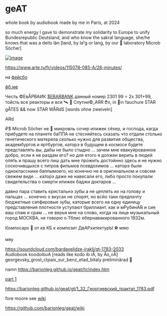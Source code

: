 # geAT

whole book by audiobook made by me in Paris, at 2024

so much energy I gave to demonstrate my solidarity to Europe to unify Bundesrepublic Deutsland, and who know the sakral language, she/he knows that was a deits län [land, by laჼg or lang, by our 🔬 laboratory Microb Söcher]

[![image](https://github.com/barionleg/geat/assets/102619282/131ac958-842f-4675-845a-f6bc6f523efb)
](https://www.arte.tv/fr/videos/115078-085-A/28-minutes/)

https://www.arte.tv/fr/videos/115078-085-A/28-minutes/

на [фейсбо](https://www.facebook.com/sebarbank/posts/pfbid02PrcZmvHRYxRZDZyXdx3p8oNMoAkeVJddsY9ZAF19xbdF4PECyzDtYQvaPRHg7vWSl)

[фб.ме](https://www.facebook.com/sebarbank/posts/pfbid02PrcZmvHRYxRZDZyXdx3p8oNMoAkeVJddsY9ZAF19xbdF4PECyzDtYQvaPRHg7vWSl)

Честь ©ЕвÅРВАИК [$EBARBANK](https://www.facebook.com/sebarbank) данный номер 2301 99 = 2х 301+99, тойсть все реакторы и вся 🛰 📡 Спутни©_АЯR ₾ი, in 🔮in fauchure STAR gÅTES && now STAR WÅRdS [words ohne zweiveln] 

ARd

₽$ Microb Söcher не 🚐 микровль сочер илижек сёхер, и господа, кагда прибудете на планете баППА не стесняйтесь сказать что отдали столько генетического матеряла сколько нужно для развития общества, академбургов и яртбургов, каторэ в будущем в космосе будете представлять вы, дабы не было стыдно ... зачем мне евакуйрованное добро, если я не раздам его? но для етого я должен верить в людей опять и прашу всего лиш дать мне прожить достойнно здесь и не нужно соскочивщыхся с титров фильмов псевдохимов ... каторэ были одноклассники баппымоего, но конечно не в оригинальном и совсем свежем виде ... каторэ даже не навесали его, либо просто покупали свидетельства о смерти илижек баджи доктаров ... 

давно пара ставить кристальнэ зубы а не цеплять их на голову и пальцах ... конечно о вкусах не спорят, но всйо таки предпачту бюджетные сапфировые зубы, каторые всего на одну единицу представления плотности уступают бриллиант. как и мРубинА℞ и сие ваш спам и срам ... не верья мне на слово, когда на лице музыкальный город МОСКВА, не говорю о Тблис ебернавакированного 1932м. 

Компосарх 🛬 от кв КБ к композит ДвАРхитектурЫ ⚽ мяю 

мяу

https://soundcloud.com/bardavelidze-irakli/gt-1783-2033  
Audiobook koodoibuA [reads like kodo ib iÅ, by Åი_იÅ] georgevsky_grost_ctpaix_sur_benz_etad_bitaly preliminärad 🙏 

namn https://barionleg.github.io/geat/hr/index.htm

[part 1](https://barionleg.github.io/geat/gt/1_32_Георгиевский_трактат_1783.pdf
)

https://barionleg.github.io/geat/gt/1_32_Георгиевский_трактат_1783.pdf

fore moore see [wiki](https://github.com/barionleg/geat/wiki) 

https://github.com/barionleg/geat/wiki

